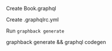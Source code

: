 
Create Book.graphql

Create .graphqlrc.yml

Run `graphback generate`

graphback generate && graphql codegen
